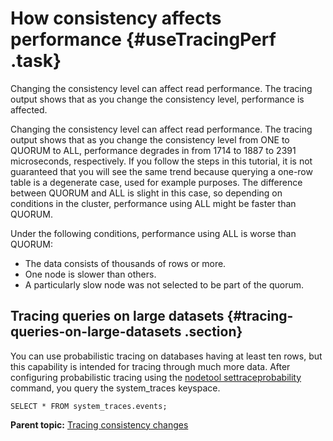 # How consistency affects performance {#useTracingPerf .task}

Changing the consistency level can affect read performance. The tracing output shows that as you change the consistency level, performance is affected.

Changing the consistency level can affect read performance. The tracing output shows that as you change the consistency level from ONE to QUORUM to ALL, performance degrades in from 1714 to 1887 to 2391 microseconds, respectively. If you follow the steps in this tutorial, it is not guaranteed that you will see the same trend because querying a one-row table is a degenerate case, used for example purposes. The difference between QUORUM and ALL is slight in this case, so depending on conditions in the cluster, performance using ALL might be faster than QUORUM.

Under the following conditions, performance using ALL is worse than QUORUM:

-   The data consists of thousands of rows or more.
-   One node is slower than others.
-   A particularly slow node was not selected to be part of the quorum.

## Tracing queries on large datasets {#tracing-queries-on-large-datasets .section}

You can use probabilistic tracing on databases having at least ten rows, but this capability is intended for tracing through much more data. After configuring probabilistic tracing using the [nodetool settraceprobability](/en/cassandra-oss/3.0/cassandra/tools/toolsSetTraceProbability.html) command, you query the system\_traces keyspace.

```
SELECT * FROM system_traces.events;
```

**Parent topic:** [Tracing consistency changes](../../cql/cql_using/useTracing.md)

